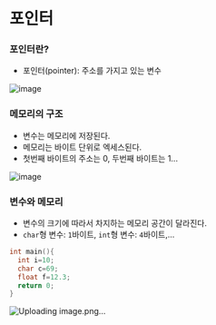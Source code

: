 # 포인터
### 포인터란?
* 포인터(pointer): 주소를 가지고 있는 변수

![image](https://github.com/qlkdkd/DataStruct/assets/71871927/4ac61cc3-bb07-450a-924b-9a6b75f135a0)


### 메모리의 구조
* 변수는 메모리에 저장된다.
* 메모리는 바이트 단위로 엑세스된다.
* 첫번째 바이트의 주소는 0, 두번째 바이트는 1...

![image](https://github.com/qlkdkd/DataStruct/assets/71871927/8c327d08-bc90-40bf-a086-12478f23dbb9)

### 변수와 메모리
* 변수의 크기에 따라서 차지하는 메모리 공간이 달라진다.
* `char`형 변수: `1`바이트, `int`형 변수: `4`바이트,...

```c
int main(){
  int i=10;
  char c=69;
  float f=12.3;
  return 0;
}
```
![Uploading image.png…]()
